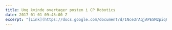 ```yaml
---
title: Ung kvinde overtager posten i CP Robotics
date: 2017-01-01 09:45:00 Z
excerpt: "[Link](https://docs.google.com/document/d/1Nce3rAqjAPESM2piq6k20GMLLvL5Gqt7jN50wGo--8A/edit?usp=sharing)"
---
```


